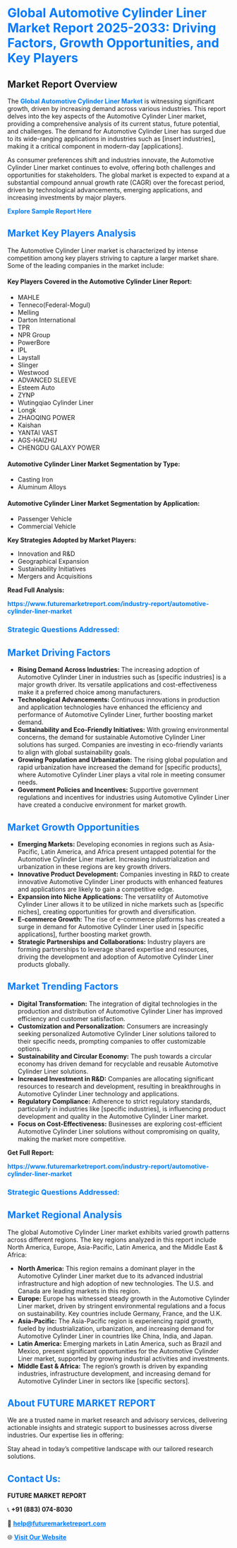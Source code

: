 <h1 style="color: #007BFF;">Global Automotive Cylinder Liner Market Report 2025-2033: Driving Factors, Growth Opportunities, and Key Players</h1>

<section id="overview">
<h2>Market Report Overview</h2>
<p>The <a href="https://www.futuremarketreport.com/industry-report/automotive-cylinder-liner-market" style="color: #007BFF; text-decoration: none;"><strong>Global Automotive Cylinder Liner Market</strong></a> is witnessing significant growth, driven by increasing demand across various industries. This report delves into the key aspects of the Automotive Cylinder Liner market, providing a comprehensive analysis of its current status, future potential, and challenges. The demand for Automotive Cylinder Liner has surged due to its wide-ranging applications in industries such as [insert industries], making it a critical component in modern-day [applications].</p>
<p>As consumer preferences shift and industries innovate, the Automotive Cylinder Liner market continues to evolve, offering both challenges and opportunities for stakeholders. The global market is expected to expand at a substantial compound annual growth rate (CAGR) over the forecast period, driven by technological advancements, emerging applications, and increasing investments by major players.</p>
</section>

<section id="overview">
<p><a href="https://www.futuremarketreport.com/request-sample/reportId=61051" style="color: #007BFF; text-decoration: none;"><strong>Explore Sample Report Here</strong></a></p>
</section>

<section id="key-players">
<h2 style="color: #007BFF;">Market Key Players Analysis</h2>
<p>The Automotive Cylinder Liner market is characterized by intense competition among key players striving to capture a larger market share. Some of the leading companies in the market include:</p>
<h4>Key Players Covered in the Automotive Cylinder Liner Report:</h4>
<ul><li>MAHLE</li><li>Tenneco(Federal-Mogul)</li><li>Melling</li><li>Darton International</li><li>TPR</li><li>NPR Group</li><li>PowerBore</li><li>IPL</li><li>Laystall</li><li>Slinger</li><li>Westwood</li><li>ADVANCED SLEEVE</li><li>Esteem Auto</li><li>ZYNP</li><li>Wutingqiao Cylinder Liner</li><li>Longk</li><li>ZHAOQING POWER</li><li>Kaishan</li><li>YANTAI VAST</li><li>AGS-HAIZHU</li><li>CHENGDU GALAXY POWER</li></ul>
<h4>Automotive Cylinder Liner Market Segmentation by Type:</h4>
<ul><li>Casting Iron</li><li>Aluminum Alloys</li></ul>

<h4>Automotive Cylinder Liner Market Segmentation by Application:</h4>
<ul><li>Passenger Vehicle</li><li>Commercial Vehicle</li></ul>
<p><strong>Key Strategies Adopted by Market Players:</strong></p>
<ul>
<li>Innovation and R&D</li>
<li>Geographical Expansion</li>
<li>Sustainability Initiatives</li>
<li>Mergers and Acquisitions</li>
</ul>
</section>

<section>
<p><strong>Read Full Analysis: </strong></p><a href="https://www.futuremarketreport.com/industry-report/automotive-cylinder-liner-market" style="color: #007BFF; text-decoration: none;"><strong>https://www.futuremarketreport.com/industry-report/automotive-cylinder-liner-market</strong></a>
<h3 style="color: #007BFF;">Strategic Questions Addressed:</h3>
</section>

<section id="driving-factors">
<h2 style="color: #007BFF;">Market Driving Factors</h2>
<ul>
<li><strong>Rising Demand Across Industries:</strong> The increasing adoption of Automotive Cylinder Liner in industries such as [specific industries] is a major growth driver. Its versatile applications and cost-effectiveness make it a preferred choice among manufacturers.</li>
<li><strong>Technological Advancements:</strong> Continuous innovations in production and application technologies have enhanced the efficiency and performance of Automotive Cylinder Liner, further boosting market demand.</li>
<li><strong>Sustainability and Eco-Friendly Initiatives:</strong> With growing environmental concerns, the demand for sustainable Automotive Cylinder Liner solutions has surged. Companies are investing in eco-friendly variants to align with global sustainability goals.</li>
<li><strong>Growing Population and Urbanization:</strong> The rising global population and rapid urbanization have increased the demand for [specific products], where Automotive Cylinder Liner plays a vital role in meeting consumer needs.</li>
<li><strong>Government Policies and Incentives:</strong> Supportive government regulations and incentives for industries using Automotive Cylinder Liner have created a conducive environment for market growth.</li>
</ul>
</section>

<section id="growth-opportunities">
<h2 style="color: #007BFF;">Market Growth Opportunities</h2>
<ul>
<li><strong>Emerging Markets:</strong> Developing economies in regions such as Asia-Pacific, Latin America, and Africa present untapped potential for the Automotive Cylinder Liner market. Increasing industrialization and urbanization in these regions are key growth drivers.</li>
<li><strong>Innovative Product Development:</strong> Companies investing in R&D to create innovative Automotive Cylinder Liner products with enhanced features and applications are likely to gain a competitive edge.</li>
<li><strong>Expansion into Niche Applications:</strong> The versatility of Automotive Cylinder Liner allows it to be utilized in niche markets such as [specific niches], creating opportunities for growth and diversification.</li>
<li><strong>E-commerce Growth:</strong> The rise of e-commerce platforms has created a surge in demand for Automotive Cylinder Liner used in [specific applications], further boosting market growth.</li>
<li><strong>Strategic Partnerships and Collaborations:</strong> Industry players are forming partnerships to leverage shared expertise and resources, driving the development and adoption of Automotive Cylinder Liner products globally.</li>
</ul>
</section>

<section id="trending-factors">
<h2 style="color: #007BFF;">Market Trending Factors</h2>
<ul>
<li><strong>Digital Transformation:</strong> The integration of digital technologies in the production and distribution of Automotive Cylinder Liner has improved efficiency and customer satisfaction.</li>
<li><strong>Customization and Personalization:</strong> Consumers are increasingly seeking personalized Automotive Cylinder Liner solutions tailored to their specific needs, prompting companies to offer customizable options.</li>
<li><strong>Sustainability and Circular Economy:</strong> The push towards a circular economy has driven demand for recyclable and reusable Automotive Cylinder Liner solutions.</li>
<li><strong>Increased Investment in R&D:</strong> Companies are allocating significant resources to research and development, resulting in breakthroughs in Automotive Cylinder Liner technology and applications.</li>
<li><strong>Regulatory Compliance:</strong> Adherence to strict regulatory standards, particularly in industries like [specific industries], is influencing product development and quality in the Automotive Cylinder Liner market.</li>
<li><strong>Focus on Cost-Effectiveness:</strong> Businesses are exploring cost-efficient Automotive Cylinder Liner solutions without compromising on quality, making the market more competitive.</li>
</ul>
</section>

<section>
<p><strong>Get Full Report: </strong></p><a href="https://www.futuremarketreport.com/industry-report/automotive-cylinder-liner-market" style="color: #007BFF; text-decoration: none;"><strong>https://www.futuremarketreport.com/industry-report/automotive-cylinder-liner-market</strong></a>
<h3 style="color: #007BFF;">Strategic Questions Addressed:</h3>
</section>


<section id="regional-analysis">
<h2 style="color: #007BFF;">Market Regional Analysis</h2>
<p>The global Automotive Cylinder Liner market exhibits varied growth patterns across different regions. The key regions analyzed in this report include North America, Europe, Asia-Pacific, Latin America, and the Middle East & Africa:</p>
<ul>
<li><strong>North America:</strong> This region remains a dominant player in the Automotive Cylinder Liner market due to its advanced industrial infrastructure and high adoption of new technologies. The U.S. and Canada are leading markets in this region.</li>
<li><strong>Europe:</strong> Europe has witnessed steady growth in the Automotive Cylinder Liner market, driven by stringent environmental regulations and a focus on sustainability. Key countries include Germany, France, and the U.K.</li>
<li><strong>Asia-Pacific:</strong> The Asia-Pacific region is experiencing rapid growth, fueled by industrialization, urbanization, and increasing demand for Automotive Cylinder Liner in countries like China, India, and Japan.</li>
<li><strong>Latin America:</strong> Emerging markets in Latin America, such as Brazil and Mexico, present significant opportunities for the Automotive Cylinder Liner market, supported by growing industrial activities and investments.</li>
<li><strong>Middle East & Africa:</strong> The region’s growth is driven by expanding industries, infrastructure development, and increasing demand for Automotive Cylinder Liner in sectors like [specific sectors].</li>
</ul>
</section>

<footer>
<h2 style="color: #007BFF;">About FUTURE MARKET REPORT</h2>
<p>We are a trusted name in market research and advisory services, delivering actionable insights and strategic support to businesses across diverse industries. Our expertise lies in offering:</p>

<p>Stay ahead in today’s competitive landscape with our tailored research solutions.</p>

<h2 style="color: #007BFF;">Contact Us:</h2>
<p><strong>FUTURE MARKET REPORT</strong></p>
<p>📞 <strong>+91 (883) 074-8030</strong></p>
<p>📧 <strong><a href="mailto:help@futuremarketreport.com" style="color: #007BFF;">help@futuremarketreport.com</a></strong></p>
<p>🌐 <strong><a href="https://www.futuremarketreport.com/" style="color: #007BFF;">Visit Our Website</a></strong></p>
</footer>